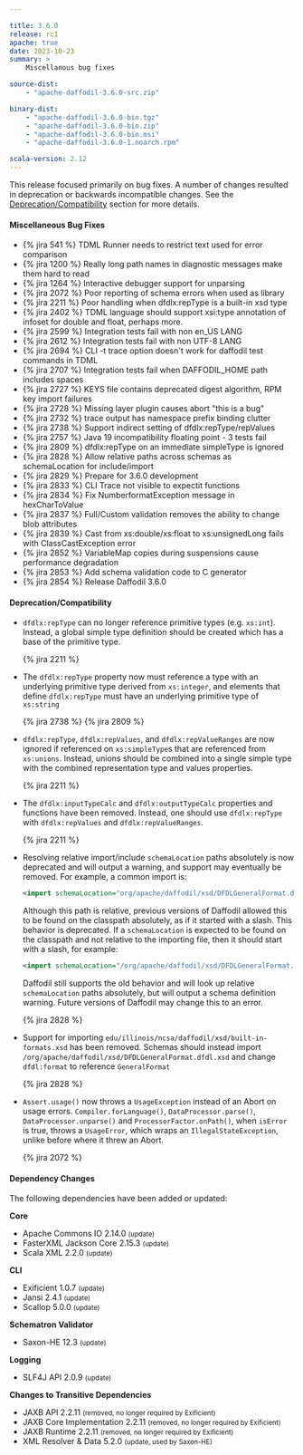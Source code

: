 ```yaml
---

title: 3.6.0
release: rc1
apache: true
date: 2023-10-23
summary: >
    Miscellanous bug fixes

source-dist:
    - "apache-daffodil-3.6.0-src.zip"

binary-dist:
    - "apache-daffodil-3.6.0-bin.tgz"
    - "apache-daffodil-3.6.0-bin.zip"
    - "apache-daffodil-3.6.0-bin.msi"
    - "apache-daffodil-3.6.0-1.noarch.rpm"

scala-version: 2.12
---
```


This release focused primarily on bug fixes. A number of changes resulted in
deprecation or backwards incompatible changes. See the
[Deprecation/Compatibility](#deprecationcompatibility) section for more
details.

#### Miscellaneous Bug Fixes

* {% jira 541 %} TDML Runner needs to restrict text used for error comparison
* {% jira 1200 %} Really long path names in diagnostic messages make them hard to read
* {% jira 1264 %} Interactive debugger support for unparsing
* {% jira 2072 %} Poor reporting of schema errors when used as library
* {% jira 2211 %} Poor handling when dfdlx:repType is a built-in xsd type
* {% jira 2402 %} TDML language should support xsi:type annotation of infoset for double and float, perhaps more.
* {% jira 2599 %} Integration tests fail with non en\_US LANG
* {% jira 2612 %} Integration tests fail with non UTF-8 LANG
* {% jira 2694 %} CLI -t trace option doesn't work for daffodil test commands in TDML
* {% jira 2707 %} Integration tests fail when DAFFODIL\_HOME path includes spaces
* {% jira 2727 %} KEYS file contains deprecated digest algorithm, RPM key import failures
* {% jira 2728 %} Missing layer plugin causes abort "this is a bug"
* {% jira 2732 %} trace output has namespace prefix binding clutter
* {% jira 2738 %} Support indirect setting of dfdlx:repType/repValues
* {% jira 2757 %} Java 19 incompatibility floating point - 3 tests fail
* {% jira 2809 %} dfdlx:repType on an immediate simpleType is ignored
* {% jira 2828 %} Allow relative paths across schemas as schemaLocation for include/import
* {% jira 2829 %} Prepare for 3.6.0 development
* {% jira 2833 %} CLI Trace not visible to expectit functions
* {% jira 2834 %} Fix NumberformatException message in hexCharToValue
* {% jira 2837 %} Full/Custom validation removes the ability to change blob attributes
* {% jira 2839 %} Cast from xs:double/xs:float to xs:unsignedLong fails with ClassCastException error
* {% jira 2852 %} VariableMap copies during suspensions cause performance degradation
* {% jira 2853 %} Add schema validation code to C generator
* {% jira 2854 %} Release Daffodil 3.6.0

#### Deprecation/Compatibility

* `dfdlx:repType` can no longer reference primitive types (e.g. `xs:int`).
  Instead, a global simple type definition should be created which has a base
  of the primitive type.

  {% jira 2211 %}

* The `dfdlx:repType` property now must reference a type with an underlying
  primitive type derived from `xs:integer`, and elements that define
  `dfdlx:repType` must have an underlying primitive type of `xs:string`

  {% jira 2738 %} {% jira 2809 %}

* `dfdlx:repType`, `dfdlx:repValues`, and `dfdlx:repValueRanges` are now ignored if
  referenced on `xs:simpleType`s that are referenced from `xs:unions`. Instead,
  unions should be combined into a single simple type with the combined
  representation type and values properties.

  {% jira 2211 %}

* The `dfdlx:inputTypeCalc` and `dfdlx:outputTypeCalc` properties and functions
  have been removed. Instead, one should use `dfdlx:repType` with `dfdlx:repValues`
  and `dfdlx:repValueRanges`.
  
  {% jira 2211 %}

* Resolving relative import/include `schemaLocation` paths absolutely is now
  deprecated and will output a warning, and support may eventually be removed.
  For example, a common import is:

  ```xml 
  <import schemaLocation="org/apache/daffodil/xsd/DFDLGeneralFormat.dfdl.xsd" />
  ```
  
  Although this path is relative, previous versions of Daffodil allowed this to
  be found on the classpath absolutely, as if it started with a slash. This
  behavior is deprecated. If a `schemaLocation` is expected to be found on the
  classpath and not relative to the importing file, then it should start with a
  slash, for example:
 
  ```xml 
  <import schemaLocation="/org/apache/daffodil/xsd/DFDLGeneralFormat.dfdl.xsd" />
  ```
  
  Daffodil still supports the old behavior and will look up relative
  `schemaLocation` paths absolutely, but will output a schema definition warning.
  Future versions of Daffodil may change this to an error.

  {% jira 2828 %}
  
* Support for importing `edu/illinois/ncsa/daffodil/xsd/built-in-formats.xsd`
  has been removed. Schemas should instead import
  `/org/apache/daffodil/xsd/DFDLGeneralFormat.dfdl.xsd` and change `dfdl:format`
  to reference `GeneralFormat`
  
  {% jira 2828 %}
  
* `Assert.usage()` now throws a `UsageException` instead of an Abort on usage errors.
  `Compiler.forLanguage()`, `DataProcessor.parse()`, `DataProcessor.unparse()` and
  `ProcessorFactor.onPath()`, when `isError` is true, throws a `UsageError`, which
  wraps an `IllegalStateException`, unlike before where it threw an Abort.
  
  {% jira 2072 %}

#### Dependency Changes

The following dependencies have been added or updated:

**Core**

* Apache Commons IO 2.14.0 <small>(update)</small>
* FasterXML Jackson Core 2.15.3 <small>(update)</small>
* Scala XML 2.2.0 <small>(update)</small>

**CLI**

* Exificient 1.0.7 <small>(update)</small>
* Jansi 2.4.1 <small>(update)</small>
* Scallop 5.0.0 <small>(update)</small>

**Schematron Validator**

* Saxon-HE 12.3 <small>(update)</small>

**Logging**

* SLF4J API 2.0.9 <small>(update)</small>

**Changes to Transitive Dependencies**

* JAXB API 2.2.11 <small>(removed, no longer required by Exificient)</small>
* JAXB Core Implementation 2.2.11 <small>(removed, no longer required by Exificient)</small>
* JAXB Runtime 2.2.11  <small>(removed, no longer required by Exificient)</small>
* XML Resolver & Data 5.2.0 <small>(update, used by Saxon-HE)</small>
